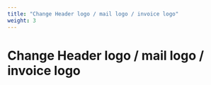 ```yaml
---
title: "Change Header logo / mail logo / invoice logo"
weight: 3
---
```


# Change Header logo / mail logo / invoice logo
